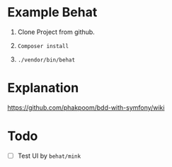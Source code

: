 # Example Behat


1. Clone Project from github.

2. `Composer install`

3. `./vendor/bin/behat`


# Explanation
https://github.com/phakpoom/bdd-with-symfony/wiki

# Todo 
- [ ] Test UI by `behat/mink`
